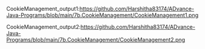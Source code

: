 CookieManagement_output1:https://github.com/Harshitha83174/ADvance-Java-Programs/blob/main/7b.CookieManagement/CookieManagement1.png

CookieManagement_output2:https://github.com/Harshitha83174/ADvance-Java-Programs/blob/main/7b.CookieManagement/CookieManagement2.png
